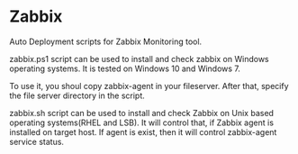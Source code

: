 # Zabbix


Auto Deployment scripts for Zabbix Monitoring tool.

zabbix.ps1 script can be used to install and check zabbix on Windows operating systems. It is tested on Windows 10 and Windows 7.

To use it, you shoul copy zabbix-agent in your fileserver. After that, specify the file server directory in the script. 


zabbix.sh script can be used to install and check Zabbix on Unix based operating systems(RHEL and LSB). It will control that, if Zabbix agent is installed on target host. If agent is exist, then it will control zabbix-agent service status. 
